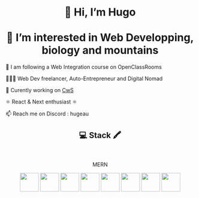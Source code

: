 <h1 align="center"> 👋 Hi, I’m Hugo <br><br> 👀 I’m interested in Web Developping, biology and mountains</h1>
<p>🌱 I am following a Web Integration course on OpenClassRooms</p>
<p>👨🏻‍💻 Web Dev freelancer, Auto-Entrepreneur and Digital Nomad</p>
<p>💼 Curently working on <a href="https://www.chesnelwebstudio.fr" font-family="Brittany Signature">CwS</a></p>
<p>⚛️ React & Next enthusiast ⚛️
<p>📫 Reach me on Discord : hugeau</p>
<h2 align="center">💻 Stack 🖍️</h2>
<br/>
<div align="center">
  <p>MERN</p>
  <img src="https://cdn-icons-png.flaticon.com/512/732/732212.png" height="50px">
  <img src="https://upload.wikimedia.org/wikipedia/commons/thumb/9/96/Sass_Logo_Color.svg/1280px-Sass_Logo_Color.svg.png" height="50px">
  <img src="https://upload.wikimedia.org/wikipedia/commons/thumb/6/6a/JavaScript-logo.png/768px-JavaScript-logo.png" height="50px">
  <img src="https://cdn.freebiesupply.com/logos/large/2x/react-1-logo-png-transparent.png" height="50px">
  <img src="https://miro.medium.com/v2/resize:fit:1258/1*okiCUvTUJLtOqJv1dMzwpA.png" height="50px">
  <img src="https://upload.vectorlogo.zone/logos/expressjs/images/a1b5cb1f-dae7-4971-ab5b-68efce751b0f.svg" height="50px">
  <img src="https://upload.wikimedia.org/wikipedia/commons/thumb/d/d9/Node.js_logo.svg/2560px-Node.js_logo.svg.png" height="50px">
  <img src="https://companieslogo.com/img/orig/MDB_BIG.D-96d632a9.png?t=1648915248" height="50px">
</div>
